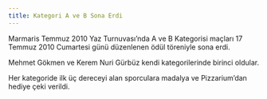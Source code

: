 ```yaml
---
title: Kategori A ve B Sona Erdi
---
```

Marmaris Temmuz 2010 Yaz Turnuvası’nda A ve B Kategorisi maçları 17 Temmuz 2010 Cumartesi günü düzenlenen ödül töreniyle sona erdi.

Mehmet Gökmen ve Kerem Nuri Gürbüz kendi kategorilerinde birinci oldular.

Her kategoride ilk üç dereceyi alan sporculara madalya ve Pizzarium’dan hediye çeki verildi.
